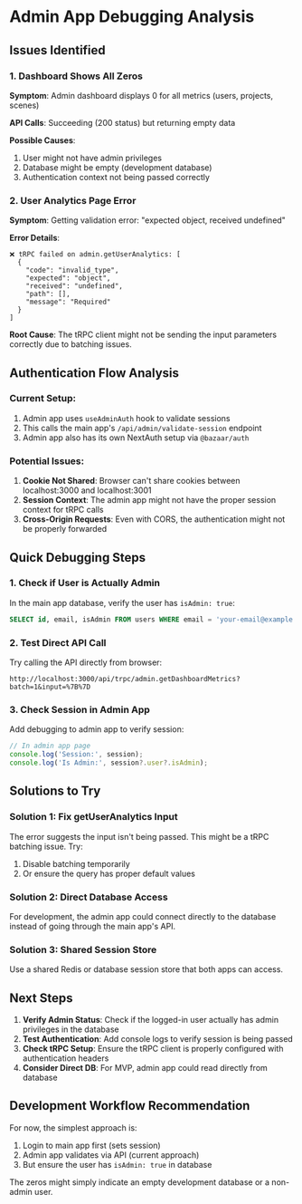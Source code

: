 # Admin App Debugging Analysis

## Issues Identified

### 1. Dashboard Shows All Zeros
**Symptom**: Admin dashboard displays 0 for all metrics (users, projects, scenes)

**API Calls**: Succeeding (200 status) but returning empty data

**Possible Causes**:
1. User might not have admin privileges
2. Database might be empty (development database)
3. Authentication context not being passed correctly

### 2. User Analytics Page Error
**Symptom**: Getting validation error: "expected object, received undefined"

**Error Details**:
```
❌ tRPC failed on admin.getUserAnalytics: [
  {
    "code": "invalid_type",
    "expected": "object",
    "received": "undefined",
    "path": [],
    "message": "Required"
  }
]
```

**Root Cause**: The tRPC client might not be sending the input parameters correctly due to batching issues.

## Authentication Flow Analysis

### Current Setup:
1. Admin app uses `useAdminAuth` hook to validate sessions
2. This calls the main app's `/api/admin/validate-session` endpoint
3. Admin app also has its own NextAuth setup via `@bazaar/auth`

### Potential Issues:
1. **Cookie Not Shared**: Browser can't share cookies between localhost:3000 and localhost:3001
2. **Session Context**: The admin app might not have the proper session context for tRPC calls
3. **Cross-Origin Requests**: Even with CORS, the authentication might not be properly forwarded

## Quick Debugging Steps

### 1. Check if User is Actually Admin
In the main app database, verify the user has `isAdmin: true`:
```sql
SELECT id, email, isAdmin FROM users WHERE email = 'your-email@example.com';
```

### 2. Test Direct API Call
Try calling the API directly from browser:
```
http://localhost:3000/api/trpc/admin.getDashboardMetrics?batch=1&input=%7B%7D
```

### 3. Check Session in Admin App
Add debugging to admin app to verify session:
```typescript
// In admin app page
console.log('Session:', session);
console.log('Is Admin:', session?.user?.isAdmin);
```

## Solutions to Try

### Solution 1: Fix getUserAnalytics Input
The error suggests the input isn't being passed. This might be a tRPC batching issue. Try:

1. Disable batching temporarily
2. Or ensure the query has proper default values

### Solution 2: Direct Database Access
For development, the admin app could connect directly to the database instead of going through the main app's API.

### Solution 3: Shared Session Store
Use a shared Redis or database session store that both apps can access.

## Next Steps

1. **Verify Admin Status**: Check if the logged-in user actually has admin privileges in the database
2. **Test Authentication**: Add console logs to verify session is being passed
3. **Check tRPC Setup**: Ensure the tRPC client is properly configured with authentication headers
4. **Consider Direct DB**: For MVP, admin app could read directly from database

## Development Workflow Recommendation

For now, the simplest approach is:
1. Login to main app first (sets session)
2. Admin app validates via API (current approach)
3. But ensure the user has `isAdmin: true` in database

The zeros might simply indicate an empty development database or a non-admin user.